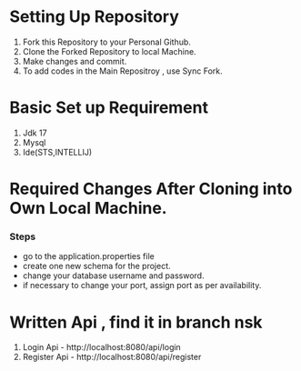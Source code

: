 # Setting Up Repository
1. Fork this Repository to your Personal Github.
2. Clone the Forked Repository to local Machine.
3. Make changes and commit.
4. To add codes in the Main Repositroy , use Sync Fork.

# Basic Set up Requirement
1. Jdk 17
2. Mysql
3. Ide(STS,INTELLIJ)
# Required Changes After Cloning into Own Local Machine.
<h3>Steps</h3> 
<ul>
  <li>go to the application.properties file</li>
  <li>create one new schema for the project.</li>
  <li>change your database username and password.</li>
  <li>if necessary to change your port, assign port as per availability.</li>
</ul>

# Written Api , find it in branch nsk
1. Login Api - http://localhost:8080/api/login
2. Register Api - http://localhost:8080/api/register
